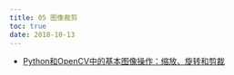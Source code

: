 ```yaml
---
title: 05 图像裁剪
toc: true
date: 2018-10-13
---
```

- [Python和OpenCV中的基本图像操作：缩放、旋转和剪裁](https://www.jianshu.com/p/40206f0a6658)
